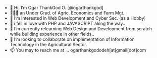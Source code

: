 - 👋 Hi, I’m Ogar ThankGod O. [@ogarthankgod]
- 🧑🏽‍🎓 an Under Grad. of Agric. Economics and Farm Mgt.
- 👀 I’m interested in Web Development and Cyber Sec. (as a Hobby)
- 💖 i fell in love with PHP and JAVASCRIPT along the way..
- 🌱 I’m currently relearning Web Design and Development from scratch while building experience in other fields..
- 💞️ I’m looking to collaborate on implementation of Information Technology in the Agricultural Sector.
- 📫 You may to reach me at ... ogarthankgododeh[at]gmail[dot]com

